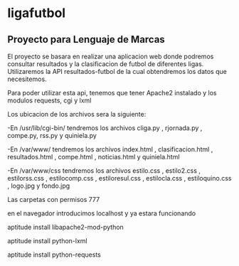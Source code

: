 ligafutbol
==========

Proyecto para Lenguaje de Marcas
--------------------------------

El proyecto se basara en realizar una aplicacion web donde podremos consultar resultados y la clasificacion de futbol de diferentes ligas. Utilizaremos la API resultados-futbol de la cual obtendremos los datos que necesitemos.


Para poder utilizar esta api, tenemos que tener Apache2 instalado y los modulos requests, cgi y lxml

Los ubicacion de los archivos sera la siguiente:

-En /usr/lib/cgi-bin/ tendremos los archivos cliga.py , rjornada.py , compe.py, rss.py y quiniela.py

-En /var/www/ tendremos los archivos index.html , clasificacion.html , resultados.html , compe.html , noticias.html  y quiniela.html

-En /var/www/css tendremos los archivos estilo.css , estilo2.css , estilorss.css , estilocomp.css , estiloresul.css , estilocla.css , estiloquino.css , logo.jpg y fondo.jpg

Las carpetas con permisos 777

en el navegador introducimos localhost y ya estara funcionando


aptitude install libapache2-mod-python

aptitude install python-lxml

aptitude install python-requests
